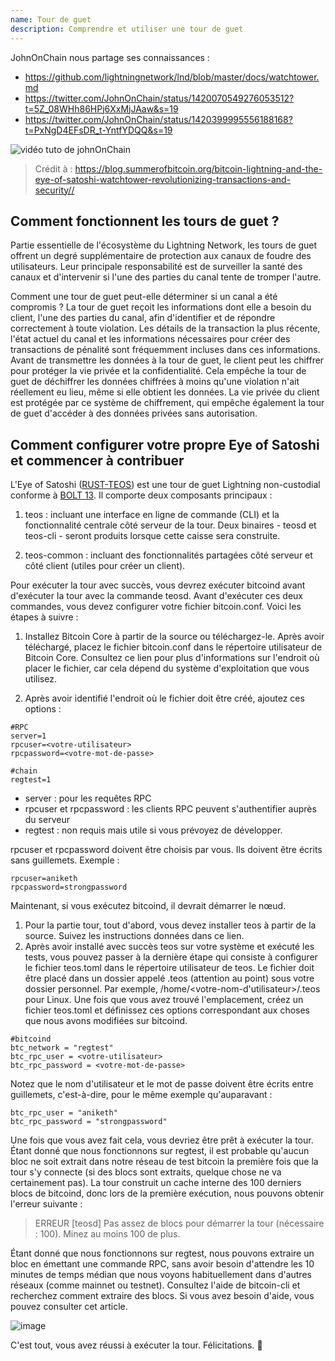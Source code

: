 ```yaml
---
name: Tour de guet
description: Comprendre et utiliser une tour de guet
---
```


JohnOnChain nous partage ses connaissances :

- https://github.com/lightningnetwork/lnd/blob/master/docs/watchtower.md
- https://twitter.com/JohnOnChain/status/1420070549276053512?t=5Z_08WHh86HPj6XxMjJAaw&s=19
- https://twitter.com/JohnOnChain/status/1420399995556188168?t=PxNgD4EFsDR_t-YntfYDQQ&s=19

![vidéo tuto de johnOnChain](https://tube.nuagelibre.fr/videos/watch/eb4065e5-cf0a-427e-96a9-1638f2efb91f)

> Crédit à : https://blog.summerofbitcoin.org/bitcoin-lightning-and-the-eye-of-satoshi-watchtower-revolutionizing-transactions-and-security//

## Comment fonctionnent les tours de guet ?

Partie essentielle de l'écosystème du Lightning Network, les tours de guet offrent un degré supplémentaire de protection aux canaux de foudre des utilisateurs. Leur principale responsabilité est de surveiller la santé des canaux et d'intervenir si l'une des parties du canal tente de tromper l'autre.

Comment une tour de guet peut-elle déterminer si un canal a été compromis ? La tour de guet reçoit les informations dont elle a besoin du client, l'une des parties du canal, afin d'identifier et de répondre correctement à toute violation. Les détails de la transaction la plus récente, l'état actuel du canal et les informations nécessaires pour créer des transactions de pénalité sont fréquemment incluses dans ces informations. Avant de transmettre les données à la tour de guet, le client peut les chiffrer pour protéger la vie privée et la confidentialité. Cela empêche la tour de guet de déchiffrer les données chiffrées à moins qu'une violation n'ait réellement eu lieu, même si elle obtient les données. La vie privée du client est protégée par ce système de chiffrement, qui empêche également la tour de guet d'accéder à des données privées sans autorisation.

## Comment configurer votre propre Eye of Satoshi et commencer à contribuer

L'Eye of Satoshi ([RUST-TEOS](https://github.com/talaia-labs/rust-teos?ref=blog.summerofbitcoin.org)) est une tour de guet Lightning non-custodial conforme à [BOLT 13](https://github.com/sr-gi/bolt13/blob/master/13-watchtowers.md?ref=blog.summerofbitcoin.org). Il comporte deux composants principaux :

1. teos : incluant une interface en ligne de commande (CLI) et la fonctionnalité centrale côté serveur de la tour. Deux binaires - teosd et teos-cli - seront produits lorsque cette caisse sera construite.

2. teos-common : incluant des fonctionnalités partagées côté serveur et côté client (utiles pour créer un client).

Pour exécuter la tour avec succès, vous devrez exécuter bitcoind avant d'exécuter la tour avec la commande teosd. Avant d'exécuter ces deux commandes, vous devez configurer votre fichier bitcoin.conf. Voici les étapes à suivre :

1. Installez Bitcoin Core à partir de la source ou téléchargez-le. Après avoir téléchargé, placez le fichier bitcoin.conf dans le répertoire utilisateur de Bitcoin Core. Consultez ce lien pour plus d'informations sur l'endroit où placer le fichier, car cela dépend du système d'exploitation que vous utilisez.

2. Après avoir identifié l'endroit où le fichier doit être créé, ajoutez ces options :

```
#RPC
server=1
rpcuser=<votre-utilisateur>
rpcpassword=<votre-mot-de-passe>

#chain
regtest=1
```

- server : pour les requêtes RPC
- rpcuser et rpcpassword : les clients RPC peuvent s'authentifier auprès du serveur
- regtest : non requis mais utile si vous prévoyez de développer.

rpcuser et rpcpassword doivent être choisis par vous. Ils doivent être écrits sans guillemets. Exemple :

```
rpcuser=aniketh
rpcpassword=strongpassword
```

Maintenant, si vous exécutez bitcoind, il devrait démarrer le nœud.

1. Pour la partie tour, tout d'abord, vous devez installer teos à partir de la source. Suivez les instructions données dans ce lien.
2. Après avoir installé avec succès teos sur votre système et exécuté les tests, vous pouvez passer à la dernière étape qui consiste à configurer le fichier teos.toml dans le répertoire utilisateur de teos. Le fichier doit être placé dans un dossier appelé .teos (attention au point) sous votre dossier personnel. Par exemple, /home/<votre-nom-d'utilisateur>/.teos pour Linux. Une fois que vous avez trouvé l'emplacement, créez un fichier teos.toml et définissez ces options correspondant aux choses que nous avons modifiées sur bitcoind.

```
#bitcoind
btc_network = "regtest"
btc_rpc_user = <votre-utilisateur>
btc_rpc_password = <votre-mot-de-passe>
```

Notez que le nom d'utilisateur et le mot de passe doivent être écrits entre guillemets, c'est-à-dire, pour le même exemple qu'auparavant :

```
btc_rpc_user = "aniketh"
btc_rpc_password = "strongpassword"
```

Une fois que vous avez fait cela, vous devriez être prêt à exécuter la tour. Étant donné que nous fonctionnons sur regtest, il est probable qu'aucun bloc ne soit extrait dans notre réseau de test bitcoin la première fois que la tour s'y connecte (si des blocs sont extraits, quelque chose ne va certainement pas). La tour construit un cache interne des 100 derniers blocs de bitcoind, donc lors de la première exécution, nous pouvons obtenir l'erreur suivante :

> ERREUR [teosd] Pas assez de blocs pour démarrer la tour (nécessaire : 100). Minez au moins 100 de plus.

Étant donné que nous fonctionnons sur regtest, nous pouvons extraire un bloc en émettant une commande RPC, sans avoir besoin d'attendre les 10 minutes de temps médian que nous voyons habituellement dans d'autres réseaux (comme mainnet ou testnet). Consultez l'aide de bitcoin-cli et recherchez comment extraire des blocs. Si vous avez besoin d'aide, vous pouvez consulter cet article.

![image](assets\2.png)

C'est tout, vous avez réussi à exécuter la tour. Félicitations. 🎉
